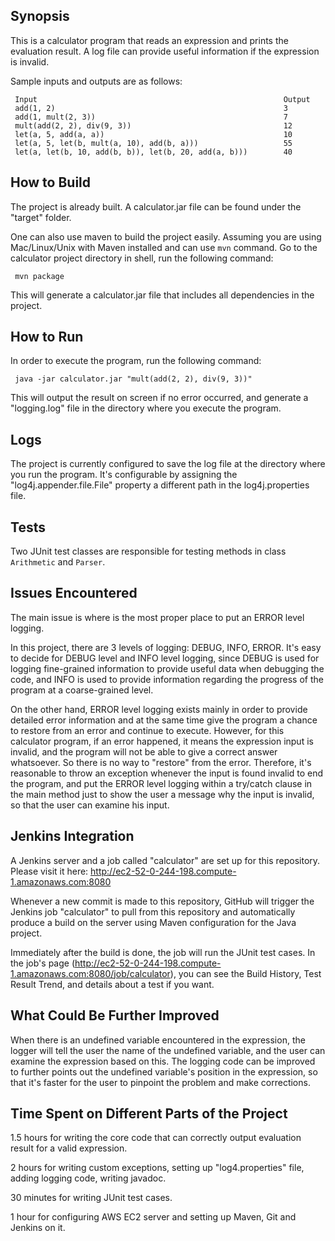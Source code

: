 ## Synopsis

This is a calculator program that reads an expression and prints the evaluation result. A log file can provide useful information if the expression is invalid.

Sample inputs and outputs are as follows:

     Input                                                       Output
     add(1, 2)                                                   3
     add(1, mult(2, 3))                                          7
     mult(add(2, 2), div(9, 3))                                  12
     let(a, 5, add(a, a))                                        10
     let(a, 5, let(b, mult(a, 10), add(b, a)))                   55
     let(a, let(b, 10, add(b, b)), let(b, 20, add(a, b)))        40

## How to Build

The project is already built. A calculator.jar file can be found under the "target" folder.

One can also use maven to build the project easily. Assuming you are using Mac/Linux/Unix with Maven installed and can use <code>mvn</code> command. Go to the calculator project directory in shell, run the following command:

     mvn package

This will generate a calculator.jar file that includes all dependencies in the project.

## How to Run

In order to execute the program, run the following command:

     java -jar calculator.jar "mult(add(2, 2), div(9, 3))"

This will output the result on screen if no error occurred, and generate a "logging.log" file in the directory where you execute the program.

## Logs

The project is currently configured to save the log file at the directory where you run the program. It's configurable by assigning the "log4j.appender.file.File" property a different path in the log4j.properties file.

## Tests

Two JUnit test classes are responsible for testing methods in class <code>Arithmetic</code> and <code>Parser</code>.

## Issues Encountered

The main issue is where is the most proper place to put an ERROR level logging.

In this project, there are 3 levels of logging: DEBUG, INFO, ERROR. It's easy to decide for DEBUG level and INFO level logging, since DEBUG is used for logging fine-grained information to provide useful data when debugging the code, and INFO is used to provide information regarding the progress of the program at a coarse-grained level.

On the other hand, ERROR level logging exists mainly in order to provide detailed error information and at the same time give the program a chance to restore from an error and continue to execute. However, for this calculator program, if an error happened, it means the expression input is invalid, and the program will not be able to give a correct answer whatsoever. So there is no way to "restore" from the error. Therefore, it's reasonable to throw an exception whenever the input is found invalid to end the program, and put the ERROR level logging within a try/catch clause in the main method just to show the user a message why the input is invalid, so that the user can examine his input.

## Jenkins Integration

A Jenkins server and a job called "calculator" are set up for this repository. Please visit it here: http://ec2-52-0-244-198.compute-1.amazonaws.com:8080

Whenever a new commit is made to this repository, GitHub will trigger the Jenkins job "calculator" to pull from this repository and automatically produce a build on the server using Maven configuration for the Java project.

Immediately after the build is done, the job will run the JUnit test cases. In the job's page (http://ec2-52-0-244-198.compute-1.amazonaws.com:8080/job/calculator), you can see the Build History, Test Result Trend, and details about a test if you want.

## What Could Be Further Improved

When there is an undefined variable encountered in the expression, the logger will tell the user the name of the undefined variable, and the user can examine the expression based on this. The logging code can be improved to further points out the undefined variable's position in the expression, so that it's faster for the user to pinpoint the problem and make corrections.

## Time Spent on Different Parts of the Project

1.5 hours for writing the core code that can correctly output evaluation result for a valid expression.

2 hours for writing custom exceptions, setting up "log4.properties" file, adding logging code, writing javadoc.

30 minutes for writing JUnit test cases.

1 hour for configuring AWS EC2 server and setting up Maven, Git and Jenkins on it.
